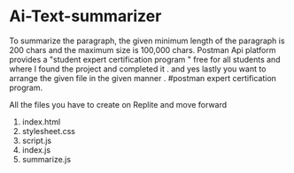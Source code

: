 # Ai-Text-summarizer
To summarize the paragraph, the given minimum length of the paragraph is 200 chars and the maximum size is 100,000 chars. 
 Postman Api platform provides  a "student expert certification program " free for all students and where I found the project and completed it . 
and yes lastly you want to arrange the given file in the given manner .
 #postman expert certification program.
  

All the files you have to create on Replite and move forward 
1. index.html
2. stylesheet.css
3. script.js
4. index.js
5. summarize.js


